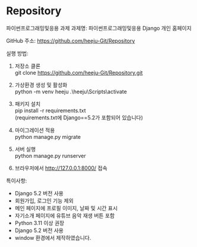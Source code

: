 # Repository
파이썬프로그래밍및응용 과제
과제명: 파이썬프로그래밍및응용 Django 개인 홈페이지


GitHub 주소: https://github.com/heeju-Git/Repository

실행 방법:  
1. 저장소 클론  
   git clone https://github.com/heeju-Git/Repository.git

2. 가상환경 생성 및 활성화  
   python -m venv heeju
   .\heeju\Scripts\activate

3. 패키지 설치  
   pip install -r requirements.txt  
   (requirements.txt에 Django==5.2가 포함되어 있습니다)

4. 마이그레이션 적용  
   python manage.py migrate

5. 서버 실행  
   python manage.py runserver

6. 브라우저에서 http://127.0.0.1:8000/ 접속

특이사항:  
- Django 5.2 버전 사용  
- 회원가입, 로그인 기능 제외  
- 메인 페이지에 프로필 이미지, 날짜 및 시간 표시  
- 자기소개 페이지에 유튜브 음악 재생 버튼 포함
- Python 3.11 이상 권장
- Django 5.2 버전 사용
- window 환경에서 제작하였습니다.

